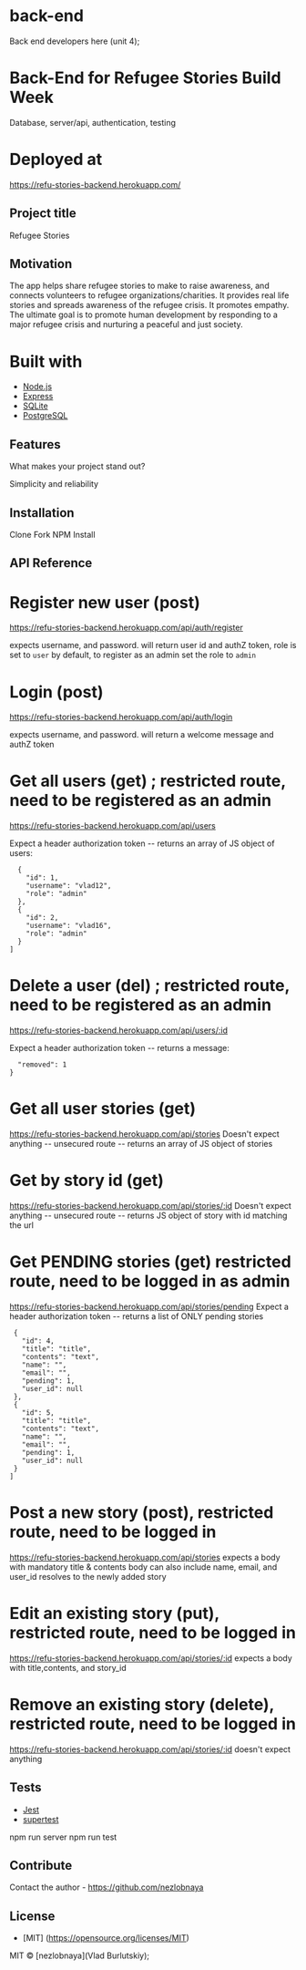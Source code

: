 # back-end
Back end developers here (unit 4);

# Back-End for Refugee Stories Build Week
Database, server/api, authentication, testing

# Deployed at
https://refu-stories-backend.herokuapp.com/

## Project title
Refugee Stories 

## Motivation
The app helps share refugee stories to make to raise awareness, and connects volunteers to refugee organizations/charities. It provides real life stories and spreads awareness of the refugee crisis. It promotes empathy. The ultimate goal is to promote human development by responding to a major refugee crisis and nurturing a peaceful and just society.



# <b>Built with</b>
- [Node.js](https://nodejs.org)
- [Express](https://expressjs.com/)
- [SQLite](https://www.sqlite.org/)
- [PostgreSQL](https://www.postgresql.org/)

## Features
What makes your project stand out?

Simplicity and reliability 

## Installation
Clone
Fork
NPM Install

## API Reference

 # Register new user (post)
 https://refu-stories-backend.herokuapp.com/api/auth/register

 expects username, and password. will return user id and authZ token, role is set to `user` by default, to register as an admin set the role to `admin`

 # Login (post)
 https://refu-stories-backend.herokuapp.com/api/auth/login

 expects username, and password. will return a welcome message and authZ token

# Get all users (get) ;  restricted route, need to be registered as an admin
 https://refu-stories-backend.herokuapp.com/api/users

Expect a header authorization token -- returns an array of JS object of users: 

```[
  {
    "id": 1,
    "username": "vlad12",
    "role": "admin"
  },
  {
    "id": 2,
    "username": "vlad16",
    "role": "admin"
  }
]
```

# Delete a user (del) ;  restricted route, need to be registered as an admin
 https://refu-stories-backend.herokuapp.com/api/users/:id

Expect a header authorization token -- returns a message: 

```{
  "removed": 1
}
```

 # Get all user stories (get)
 https://refu-stories-backend.herokuapp.com/api/stories
 Doesn't expect anything -- unsecured route -- returns an array of JS object of stories

 # Get by story id (get)
 https://refu-stories-backend.herokuapp.com/api/stories/:id
 Doesn't expect anything -- unsecured route -- returns JS object of story with id matching the url

 # Get PENDING stories (get) restricted route, need to be logged in as admin
 https://refu-stories-backend.herokuapp.com/api/stories/pending
 Expect a header authorization token -- returns a list of ONLY pending stories

 ```[
  {
    "id": 4,
    "title": "title",
    "contents": "text",
    "name": "",
    "email": "",
    "pending": 1,
    "user_id": null
  },
  {
    "id": 5,
    "title": "title",
    "contents": "text",
    "name": "",
    "email": "",
    "pending": 1,
    "user_id": null
  }
]
```

 # Post a new story (post), restricted route, need to be logged in 
 https://refu-stories-backend.herokuapp.com/api/stories
 expects a body with mandatory title & contents
 body can also include name, email, and user_id
 resolves to the newly added story

 # Edit an existing story (put), restricted route, need to be logged in
https://refu-stories-backend.herokuapp.com/api/stories/:id
 expects a body with title,contents, and story_id 

 # Remove an existing story (delete), restricted route, need to be logged in
 https://refu-stories-backend.herokuapp.com/api/stories/:id
 doesn't expect anything


## Tests

- [Jest](https://jestjs.io/)
- [supertest](https://www.npmjs.com/package/supertest)

npm run server
npm run test

## Contribute
Contact the author - https://github.com/nezlobnaya

## License
- [MIT] (https://opensource.org/licenses/MIT)

MIT © [nezlobnaya](Vlad Burlutskiy);